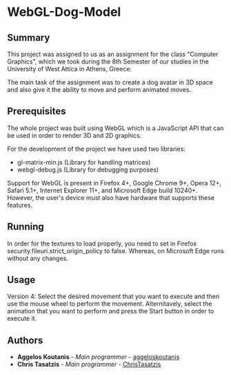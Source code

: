 # WebGL-Dog-Model

## Summary
This project was assigned to us as an assignment for the class "Computer Graphics", which we took during the 8th Semester of our studies in the University of West Attica in Athens, Greece.

The main task of the assignment was to create a dog avatar in 3D space and also give it the ability to move and perform animated moves.

## Prerequisites

The whole project was built using WebGL which is a JavaScript API that can be used in order to render 3D and 2D graphics.

For the development of the project we have used two libraries:

* gl-matrix-min.js (Library for handling matrices)
* webgl-debug.js (Library for debugging purposes)

Support for WebGL is present in Firefox 4+, Google Chrome 9+, Opera 12+, Safari 5.1+, Internet Explorer 11+, and Microsoft Edge build 10240+.
However, the user's device must also have hardware that supports these features.

## Running

In order for the textures to load properly, you need to set in Firefox security.fileuri.strict_origin_policy to false. Whereas, on Microsoft Edge runs without any changes.

## Usage

Version 4: Select the desired movement that you want to execute and then use the mouse wheel to perform the movement.
Alternitavely, select the animation that you want to perform and press the Start button in order to execute it.

## Authors

* **Aggelos Koutanis** - *Main programmer* - [aggeloskoutanis](https://github.com/aggeloskoutanis)
* **Chris Tasatzis** - *Main programmer* - [ChrisTasatzis](https://github.com/ChrisTasatzis)
